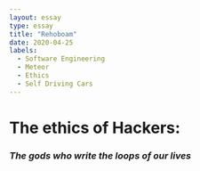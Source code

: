 ```yaml
---
layout: essay
type: essay
title: "Rehoboam"
date: 2020-04-25
labels:
  - Software Engineering
  - Meteor
  - Ethics
  - Self Driving Cars
---
```


<h1>The ethics of Hackers:</h1>

<h3><i>The gods who write the loops of our lives</i></h3>

